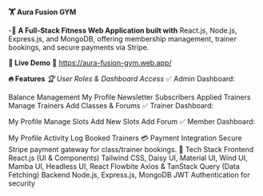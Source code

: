 **🏋️ Aura Fusion GYM**

-🚀 **A Full-Stack Fitness Web Application built with** React.js, Node.js, Express.js, and MongoDB, offering membership management, trainer bookings, and secure payments via Stripe.

**🌟 Live Demo**
🔗 https://aura-fusion-gym.web.app/


**🔥 Features**
*🏆 User Roles & Dashboard Access*
✅ Admin Dashboard:

Balance Management
My Profile
Newsletter Subscribers
Applied Trainers
Manage Trainers
Add Classes & Forums
✅ Trainer Dashboard:

My Profile
Manage Slots
Add New Slots
Add Forum
✅ Member Dashboard:

My Profile
Activity Log
Booked Trainers
💳 Payment Integration
Secure Stripe payment gateway for class/trainer bookings.
🚀 Tech Stack
Frontend
React.js (UI & Components)
Tailwind CSS, Daisy UI, Material UI, Wind UI, Mamba UI, Headless UI, React Flowbite
Axios & TanStack Query (Data Fetching)
Backend
Node.js, Express.js, MongoDB
JWT Authentication for security
